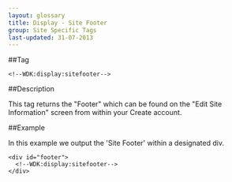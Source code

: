 ```yaml
---
layout: glossary
title: Display - Site Footer
group: Site Specific Tags
last-updated: 31-07-2013
---
```


##Tag

`<!--WDK:display:sitefooter-->`

##Description

This tag returns the "Footer" which can be found on the "Edit Site Information" screen from within your Create account.

##Example

In this example we output the 'Site Footer' within a designated div.

```
<div id="footer">
  <!--WDK:display:sitefooter-->
</div>
```